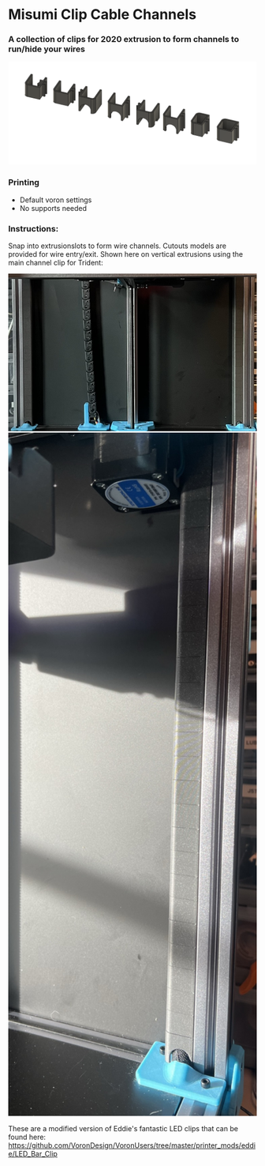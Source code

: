 # Misumi Clip Cable Channels
 ### A collection of clips for 2020 extrusion to form channels to run/hide your wires 
 
<img src="./Images/Misumi Clip Channels.png" width=1000>

### Printing
  * Default voron settings
  * No supports needed

### Instructions:
 
Snap into extrusionslots to form wire channels. Cutouts models are provided for wire entry/exit. Shown here on vertical extrusions using the main channel clip for Trident:

<img src="./Images/channels_installed2.jpg" width=1000>
<img src="./Images/channel-installed.jpg" width=600>

These are a modified version of Eddie's fantastic LED clips that can be found here: https://github.com/VoronDesign/VoronUsers/tree/master/printer_mods/eddie/LED_Bar_Clip
